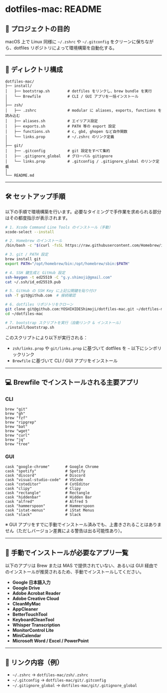 # dotfiles-mac: README

## 🔧 プロジェクトの目的

macOS 上で Linux 同様に `~/.zshrc` や `~/.gitconfig` をクリーンに保ちながら、dotfiles リポジトリによって環境構築を自動化する。

---

## 📁 ディレクトリ構成

```
dotfiles-mac/
├── install/
│   ├── bootstrap.sh        # dotfiles をリンクし、brew bundle を実行
│   └── Brewfile            # CLI / GUI アプリを一括インストール
│
├── zsh/
│   ├── .zshrc              # modular に aliases, exports, functions を読み込む
│   ├── aliases.sh          # エイリアス設定
│   ├── exports.sh          # PATH 等の export 設定
│   ├── functions.sh        # c, gbd, ghopen など自作関数
│   └── links.prop          # ~/.zshrc のリンク定義
│
├── git/
│   ├── .gitconfig          # git 設定をすべて集約
│   ├── .gitignore_global   # グローバル gitignore
│   └── links.prop          # .gitconfig / .gitignore_global のリンク定義
│
└── README.md
```

---

## 🛠 セットアップ手順

以下の手順で環境構築を行います。必要なタイミングで手作業を求められる部分はその都度指示が表示されます。

```zsh
# 1. Xcode Command Line Tools のインストール（手動）
xcode-select --install

# 2. Homebrew のインストール
/bin/bash -c "$(curl -fsSL https://raw.githubusercontent.com/Homebrew/install/HEAD/install.sh)"

# 3. git / PATH 設定
brew install git
export PATH="/opt/homebrew/bin:/opt/homebrew/sbin:$PATH"

# 4. SSH 鍵生成と GitHub 設定
ssh-keygen -t ed25519 -C "g.y.shimoji@gmail.com"
cat ~/.ssh/id_ed25519.pub

# 5. GitHub の SSH Key に上記公開鍵を貼り付け
ssh -T git@github.com  # 接続確認

# 6. dotfiles リポジトリをクローン
git clone git@github.com:YOSHIHIDEShimoji/dotfiles-mac.git ~/dotfiles-mac
cd ~/dotfiles-mac

# 7. bootstrap スクリプトを実行（自動リンク & インストール）
./install/bootstrap.sh
```

このスクリプトにより以下が実行される：

* `zsh/links.prop` や `git/links.prop` に基づいて dotfiles を `~` 以下にシンボリックリンク
* `Brewfile` に基づいて CLI / GUI アプリをインストール

---

## 💻 Brewfile でインストールされる主要アプリ

### CLI

```
brew "git"
brew "gh"
brew "fzf"
brew "ripgrep"
brew "bat"
brew "wget"
brew "curl"
brew "jq"
brew "tree"
```

### GUI

```
cask "google-chrome"       # Google Chrome
cask "spotify"             # Spotify
cask "discord"             # Discord
cask "visual-studio-code"  # VSCode
cask "coteditor"           # CotEditor
cask "clipy"               # Clipy
cask "rectangle"           # Rectangle
cask "hiddenbar"           # Hidden Bar
cask "alfred"              # Alfred 5
cask "hammerspoon"         # Hammerspoon
cask "istat-menus"         # iStat Menus
cask "slack"               # Slack
```

※ GUI アプリをすでに手動でインストール済みでも、上書きされることはありません（ただしバージョン差異による警告は出る可能性あり）。

---

## 🧩 手動でインストールが必要なアプリ一覧

以下のアプリは Brew または MAS で提供されていない、あるいは GUI 経由でのインストールが推奨されるため、手動でインストールしてください。

* **Google 日本語入力**
* **Google Drive**
* **Adobe Acrobat Reader**
* **Adobe Creative Cloud**
* **CleanMyMac**
* **AppCleaner**
* **BetterTouchTool**
* **KeyboardCleanTool**
* **Whisper Transcription**
* **MonitorControl Lite**
* **MiniCalendar**
* **Microsoft Word / Excel / PowerPoint**

---

## 🔗 リンク内容（例）

* `~/.zshrc` → `dotfiles-mac/zsh/.zshrc`
* `~/.gitconfig` → `dotfiles-mac/git/.gitconfig`
* `~/.gitignore_global` → `dotfiles-mac/git/.gitignore_global`
